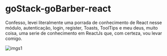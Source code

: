 # goStack-goBarber-react

Confesso, levei literalmente uma porrada de conhecimento de React nesse módulo, autenticação, login, register, Toasts, ToolTips e meu deus, muito coisa, uma serie de conhecimento em ReactJs que, com certeza, vou levar comigo.

![imgs1](https://user-images.githubusercontent.com/63599156/92175990-fe82dd80-ee13-11ea-801d-b55989dfe584.png)
